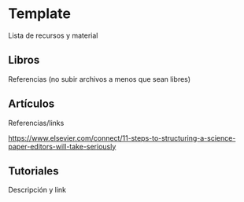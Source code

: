 # Template

Lista de recursos y material

## Libros

Referencias (no subir archivos a menos que sean libres)

## Artículos

Referencias/links

https://www.elsevier.com/connect/11-steps-to-structuring-a-science-paper-editors-will-take-seriously

## Tutoriales

Descripción y link


	


